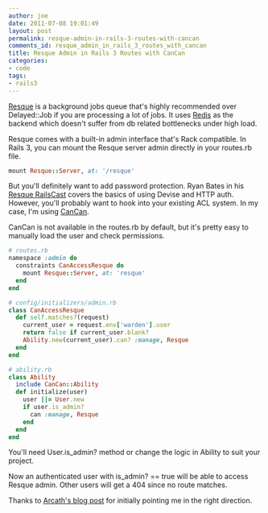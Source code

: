 ```yaml
---
author: joe
date: 2011-07-08 19:01:49
layout: post
permalink: resque-admin-in-rails-3-routes-with-cancan
comments_id: resque_admin_in_rails_3_routes_with_cancan
title: Resque Admin in Rails 3 Routes with CanCan
categories:
- code
tags:
- rails3
---
```


[Resque](https://github.com/defunkt/resque) is a background jobs queue that's highly recommended over Delayed::Job if you are processing a lot of jobs. It uses [Redis](http://redis.io/) as the backend which doesn't suffer from db related bottlenecks under high load.

Resque comes with a built-in admin interface that's Rack compatible. In Rails 3, you can mount the Resque server admin directly in your routes.rb file.

```ruby
mount Resque::Server, at: '/resque'
```

But you'll definitely want to add password protection. Ryan Bates in his [Resque RailsCast](http://railscasts.com/episodes/271-resque) covers the basics of using Devise and HTTP auth. However, you'll probably want to hook into your existing ACL system. In my case, I'm using [CanCan](https://github.com/ryanb/cancan).

CanCan is not available in the routes.rb by default, but it's pretty easy to manually load the user and check permissions.

```ruby
# routes.rb
namespace :admin do
  constraints CanAccessResque do
    mount Resque::Server, at: 'resque'
  end
end
```

```ruby
# config/initializers/admin.rb
class CanAccessResque
  def self.matches?(request)
    current_user = request.env['warden'].user
    return false if current_user.blank?
    Ability.new(current_user).can? :manage, Resque
  end
end
```

```ruby
# ability.rb
class Ability
  include CanCan::Ability
  def initialize(user)
    user ||= User.new
    if user.is_admin?
      can :manage, Resque
    end
  end
end
```

You'll need User.is_admin? method or change the logic in Ability to suit your project.

Now an authenticated user with is_admin? == true will be able to access Resque admin. Other users will get a 404 since no route matches.

Thanks to [Arcath's blog post](http://www.arcath.net/posts/38) for initially pointing me in the right direction.
